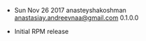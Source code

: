 * Sun Nov 26 2017 anasteyshakoshman <anastasiay.andreevnaa@gmail.com> 0.1.0.0
- Initial RPM release
